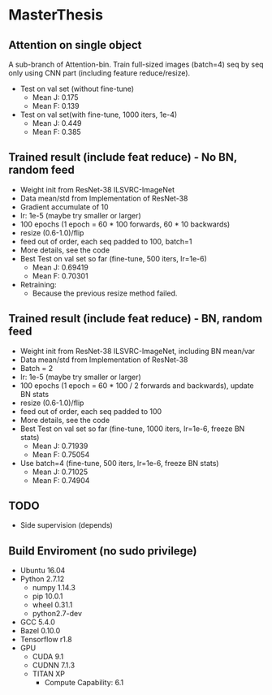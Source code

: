 # MasterThesis

## Attention on single object
A sub-branch of Attention-bin.
Train full-sized images (batch=4) seq by seq only using CNN part (including feature reduce/resize).
* Test on val set (without fine-tune)
  * Mean J: 0.175
  * Mean F: 0.139
* Test on val set(with fine-tune, 1000 iters, 1e-4)
  * Mean J: 0.449
  * Mean F: 0.385
  
## Trained result (include feat reduce) - No BN, random feed
* Weight init from ResNet-38 ILSVRC-ImageNet
* Data mean/std from Implementation of ResNet-38
* Gradient accumulate of 10
* lr: 1e-5 (maybe try smaller or larger)
* 100 epochs (1 epoch = 60 * 100 forwards, 60 * 10 backwards)
* resize (0.6-1.0)/flip
* feed out of order, each seq padded to 100, batch=1
* More details, see the code
* Best Test on val set so far (fine-tune, 500 iters, lr=1e-6)
  * Mean J: 0.69419
  * Mean F: 0.70301
* Retraining:
  * Because the previous resize method failed.
  
## Trained result (include feat reduce) - BN, random feed
* Weight init from ResNet-38 ILSVRC-ImageNet, including BN mean/var
* Data mean/std from Implementation of ResNet-38
* Batch = 2
* lr: 1e-5 (maybe try smaller or larger)
* 100 epochs (1 epoch = 60 * 100 / 2 forwards and backwards), update BN stats
* resize (0.6-1.0)/flip
* feed out of order, each seq padded to 100
* More details, see the code
* Best Test on val set so far (fine-tune, 1000 iters, lr=1e-6, freeze BN stats)
  * Mean J: 0.71939
  * Mean F: 0.75054
* Use batch=4 (fine-tune, 500 iters, lr=1e-6, freeze BN stats)
  * Mean J: 0.71025
  * Mean F: 0.74904
 

## TODO
* Side supervision (depends)

## Build Enviroment (no sudo privilege)
* Ubuntu 16.04
* Python 2.7.12
  * numpy 1.14.3
  * pip 10.0.1
  * wheel 0.31.1
  * python2.7-dev
* GCC 5.4.0
* Bazel 0.10.0
* Tensorflow r1.8
* GPU
  * CUDA 9.1
  * CUDNN 7.1.3
  * TITAN XP
    * Compute Capability: 6.1
